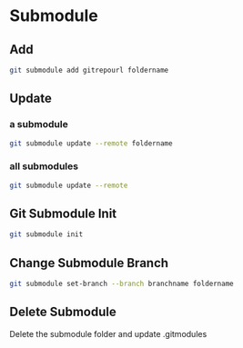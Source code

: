 # Submodule

## Add

```bash
git submodule add gitrepourl foldername
```

## Update

### a submodule

```bash
git submodule update --remote foldername
```

### all submodules

```bash
git submodule update --remote
```

## Git Submodule Init

```bash
git submodule init
```

## Change Submodule Branch

```bash
git submodule set-branch --branch branchname foldername
```

## Delete Submodule

Delete the submodule folder and update .gitmodules
